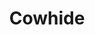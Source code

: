 ---
layout: item
title: Cowhide
item-id: 1739
datatable: true
id: 1739
name: "Cowhide"
monsters:
  - id: 2790
    name: "Cow"
    combat_level: 2
    wiki_url: "https://oldschool.runescape.wiki/w/Cow#Normal"
    drops:
      - quantity: "1"
        noted: false
        rarity: 1
    image: "https://oldschool.runescape.wiki/images/thumb/2/21/Cow_%281%29.png/1200px-Cow_%281%29.png?52ebb"
  - id: 2791
    name: "Cow"
    combat_level: 2
    wiki_url: "https://oldschool.runescape.wiki/w/Cow#Normal"
    drops:
      - quantity: "1"
        noted: false
        rarity: 1
    image: "https://oldschool.runescape.wiki/images/thumb/2/21/Cow_%281%29.png/1200px-Cow_%281%29.png?52ebb"
  - id: 2792
    name: "Cow calf"
    combat_level: 2
    wiki_url: "https://oldschool.runescape.wiki/w/Cow_calf"
    drops:
      - quantity: "1"
        noted: false
        rarity: 1
    image: "https://oldschool.runescape.wiki/images/thumb/7/72/Cow_calf.png/1200px-Cow_calf.png?284fc"
  - id: 2793
    name: "Cow"
    combat_level: 2
    wiki_url: "https://oldschool.runescape.wiki/w/Cow#Normal"
    drops:
      - quantity: "1"
        noted: false
        rarity: 1
    image: "https://oldschool.runescape.wiki/images/thumb/2/21/Cow_%281%29.png/1200px-Cow_%281%29.png?52ebb"
  - id: 2794
    name: "Cow calf"
    combat_level: 2
    wiki_url: "https://oldschool.runescape.wiki/w/Cow_calf"
    drops:
      - quantity: "1"
        noted: false
        rarity: 1
    image: "https://oldschool.runescape.wiki/images/thumb/7/72/Cow_calf.png/1200px-Cow_calf.png?284fc"
  - id: 2795
    name: "Cow"
    combat_level: 2
    wiki_url: "https://oldschool.runescape.wiki/w/Cow#Normal"
    drops:
      - quantity: "1"
        noted: false
        rarity: 1
    image: "https://oldschool.runescape.wiki/images/thumb/2/21/Cow_%281%29.png/1200px-Cow_%281%29.png?52ebb"
  - id: 2801
    name: "Cow calf"
    combat_level: 2
    wiki_url: "https://oldschool.runescape.wiki/w/Cow_calf"
    drops:
      - quantity: "1"
        noted: false
        rarity: 1
    image: "https://oldschool.runescape.wiki/images/thumb/7/72/Cow_calf.png/1200px-Cow_calf.png?284fc"
  - id: 5842
    name: "Cow"
    combat_level: 2
    wiki_url: "https://oldschool.runescape.wiki/w/Cow#Normal"
    drops:
      - quantity: "1"
        noted: false
        rarity: 1
    image: "https://oldschool.runescape.wiki/images/thumb/2/21/Cow_%281%29.png/1200px-Cow_%281%29.png?52ebb"
  - id: 6401
    name: "Cow"
    combat_level: 2
    wiki_url: "https://oldschool.runescape.wiki/w/Cow#Normal"
    drops:
      - quantity: "1"
        noted: false
        rarity: 1
    image: "https://oldschool.runescape.wiki/images/thumb/2/21/Cow_%281%29.png/1200px-Cow_%281%29.png?52ebb"
---